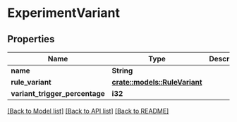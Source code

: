 # ExperimentVariant

## Properties

Name | Type | Description | Notes
------------ | ------------- | ------------- | -------------
**name** | **String** |  | 
**rule_variant** | [**crate::models::RuleVariant**](RuleVariant.md) |  | 
**variant_trigger_percentage** | **i32** |  | 

[[Back to Model list]](../README.md#documentation-for-models) [[Back to API list]](../README.md#documentation-for-api-endpoints) [[Back to README]](../README.md)


